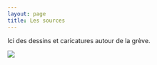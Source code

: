 ```yaml
---
layout: page
title: Les sources
---
```


Ici des dessins et caricatures autour de la grève.

<img src="../img/illu_idexfix.jpg">